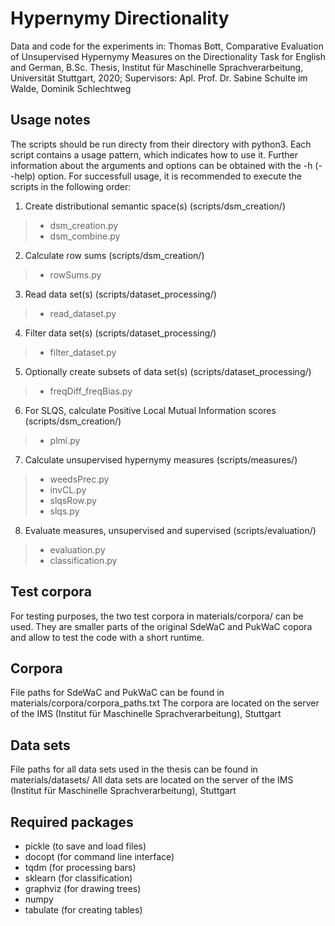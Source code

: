 # Hypernymy Directionality
Data and code for the experiments in: Thomas Bott, Comparative Evaluation of Unsupervised Hypernymy Measures on the Directionality Task for English and German, B.Sc. Thesis, Institut für Maschinelle Sprachverarbeitung, Universität Stuttgart, 2020;
Supervisors: Apl. Prof. Dr. Sabine Schulte im Walde, Dominik Schlechtweg

## Usage notes
The scripts should be run directy from their directory with python3. Each script contains a usage pattern, which indicates how to use it. Further information about the arguments and options can be obtained with the -h (--help) option.
For successfull usage, it is recommended to execute the scripts in the following order:
1. Create distributional semantic space(s) (scripts/dsm_creation/)
  > - dsm_creation.py 
  > - dsm_combine.py
2. Calculate row sums (scripts/dsm_creation/)
  > - rowSums.py
3. Read data set(s) (scripts/dataset_processing/)
  > -   read_dataset.py
4. Filter data set(s) (scripts/dataset_processing/)
  > - filter_dataset.py
5. Optionally create subsets of data set(s) (scripts/dataset_processing/)
  > - freqDiff_freqBias.py
6. For SLQS, calculate Positive Local Mutual Information scores (scripts/dsm_creation/)
  > - plmi.py
7. Calculate unsupervised hypernymy measures (scripts/measures/)
 > - weedsPrec.py
 > - invCL.py
 > - slqsRow.py
 > - slqs.py
 8. Evaluate measures, unsupervised and supervised (scripts/evaluation/)
  > - evaluation.py
  > - classification.py

## Test corpora
For testing purposes, the two test corpora in materials/corpora/ can be used.
They are smaller parts of the original SdeWaC and PukWaC copora and allow to test the code with a short runtime.

## Corpora
File paths for SdeWaC and PukWaC can be found in materials/corpora/corpora_paths.txt
The corpora are located on the server of the IMS (Institut für Maschinelle Sprachverarbeitung), Stuttgart

## Data sets
File paths for all data sets used in the thesis can be found in materials/datasets/
All data sets are located on the server of the IMS (Institut für Maschinelle Sprachverarbeitung), Stuttgart

## Required packages
- pickle (to save and load files)
- docopt (for command line interface)
- tqdm (for processing bars)
- sklearn (for classification)
- graphviz (for drawing trees)
- numpy
- tabulate (for creating tables)

